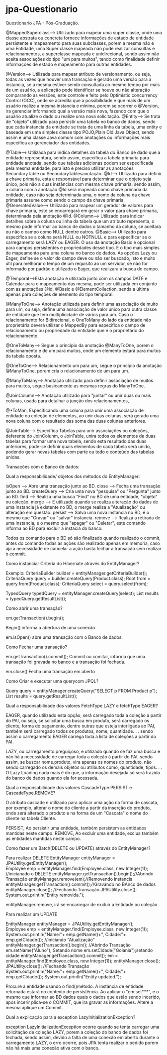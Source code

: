# jpa-Questionario 
Questionario JPA - Pós-Graduação.

@MappedSuperclass--> Utilizado para mapear uma super classe, onde uma classe abstrata ou concreta fornece informações de estado de entidade persistente e mapeamento para suas subclasses, porem a mesma não e uma Entidade, uma Super classe mapeada não pode realizar consultas e relacionamentos, a superclasse mapeada e unidirecional, sendo assim não aceita associações do tipo "um para muitos", tendo como finalidade definir informações de estado e mapeamento para outras entidades.

@Version--> Utilizada para mapear atributo de versionamento, ou seja, todas as vezes que houver uma transação é gerado uma versão para a instancia, se a mesma estiver sendo consultada ao mesmo tempo por mais de um usuário, a aplicação pode identificar se houve ou não alteração comparando as versões, este controle e feito pelo Optimistic concurrency  Control (OCC), onde se acredita que a possibilidade e que mais de um usuário realize a mesma instancia e mínima, porem se ocorrer o @Version, ira gerenciar informando qual a versão mais nova, fazendo com que o usuário atualize o dado ou realize uma nova solicitação.
@Entity--> Se trata de "objeto" utilizado para persistir uma tabela no banco de dados, sendo que cada instancia da entidade se trata de uma linha da tabela, uma entity e baseada em uma simples classe tipo POJO,Plain Old Java Object, sendo assim e uma classe Java comum com anotações ou informações mais especifica ao gerenciador das entidades.

@Table--> Utilizada para indica detalhes da tabela do Banco de dado que a entidade representara, sendo assim, especifica a tabela primaria para entidade anotada, sendo que tabelas adicionas podem ser especificada pela mesma entidade, para isto e preciso utilizar as anotações SecondaryTable ou SecondaryTablesanotação.
@Id--> Utilizado para definir a chave primaria, esta e responsável para determinar que o objeto seja único, pois não a duas instâncias com mesma chave primaria, sendo assim, a coluna com a anotação @Id será mapeada como chave primaria da entidade, caso não seja determinada uma, o nome da coluna da chave primaria assume como sendo o campo da chave primaria.
@GeneratedValue--> Utilizado para mapear um gerador de valores para chave primaria, este se encarregará em gerar o valor para chave primaria, determinada pela anotação @Id.
@Column--> Utilizado para indicar detalhes sobre a coluna ou linha da tabela que um atributo representa, o mesmo pode informar ao banco de dados o tamanho da coluna, se aceitara ou não o campo como NULL dentre outros.
@Basic--> Utilizado para especifica se a coluna será NULL ou NOTNULL e para especificar se o carregamento será LAZY ou EAGER.
O uso da anotação Basic é opcional para campos persistentes e propriedades desse tipo. E o tipo mais simples de mapeamento para uma coluna no banco de dados. As opções Lazy ou Eager, define se o valor do campo deve ou não ser buscado, isto e muito útil para melhorar o tempo de um requisito ao um servidor, se não for informado por padrão e utilizado o Eager, que realizara a busca do campo.

@Temporal-->Esta anotação é utilizada junto com os campos DATE e Calendar para o mapeamento das mesma, pode ser utilizada em conjunto com as anotações @Id, @Basic e @ElementCollection, senda a última apenas para coleções de elemento do tipo temporal.

@ManyToOne--> Anotação utilizada para definir uma associação de muito para um, ou seja, define uma associação de valor único 
para outra classe de entidade que tem multiplicidade de vários para um. Caso o relacionamento for Bidirecional, o OneToMany
do lado da entidade não proprietária deverá utilizar o MappedBy para especifica o campo de relacionamento ou propriedade da
entidade que é o proprietário do relacionamento.

@OneToMany--> Segue o princípio da anotação @ManyToOne, porem o relacionamento e de um para muitos, onde um elemento estará
para muitos da tabela oposta.

@OneToOne--> Relacionamento um para um, segue o princípio da anotação @ManyToOne, porem cria o relacionamento de um para um.

@ManyToMany--> Anotação utilizado para definir associação de muitos para muitos, segue basicamente as mesmas regras do ManyToOne.

@JoinColumn--> Anotação utilizado para "juntar" ou unir duas ou mais colunas, usada para detalhar a junção dos relacionamentos,

@*ToMan, Especificando uma coluna para unir uma associação de entidade ou coleção de elementos, ao unir duas colunas, será gerado
uma nova coluna com o resultado das soma das duas colunas anteriores.

@JoinTable--> Especifica Tabelas para unir associações ou coleções, deferente do JoinColunm, o JoinTable, unira todos os elementos
de duas tabelas para formar uma nova tabela, sendo esta resultado das duas anteriores, pode-se definir quais elementos de cada 
tabela será unido, podendo gerar novas tabelas com parte ou todo o conteúdo das tabelas unidas.

Transações com o Banco de dados:

Qual a responsabilidade/ objetos dos métodos do EntityManager:

isOpen --> Abre uma transação junto ao BD.
close --> Fecha uma transação junto ao BD.
createQuery --> Cria uma nova "pesquisa" ou "Pergunta" junto ao BD.
find --> Realiza uma busca "Find" no BD de uma entidade, "objeto" ou coleção.
merge --> E utilizado quando se realiza alteração do dados de uma instancia já existente no BD, o merge realiza a "Atualização" ou 
alteração em questão.
persist --> Salva uma nova instancia no BD, é o mesmo que "Gravar" ou "salvar" instancia.
remove --> Realiza a retirada de uma instancia, e o mesmo que "apagar" ou "Deletar", este comando informa ao BD para excluir a 
instacia do banco.

Todos os comando para o BD só são finalizado quando realizado o commit, antes do comando todas as ações são realizado apenas em
memoria, caso aja a necessidade de cancelar a ação basta fechar a transação sem realizar o commit.

Como instanciar Criteria do Hibernate através do EntityManager?

Exemplo:
CriteriaBuilder builder = entityManager.getCriteriaBuilder();
CriteriaQuery<Product> query = builder.createQuery(Product.class);
Root<Product> from = query.from(Product.class);
CriteriaQuery<Product> select = query.select(from);
 
TypedQuery<Product> typedQuery = entityManager.createQuery(select);
List<Product> results = typedQuery.getResultList();

Como abrir uma transação?

em.getTransaction().begin();

Begin() informa a abertura de uma conexão

em.isOpen()
abre uma transação com o Banco de dados.

Como Fechar uma transação?

em.getTransaction().commit();
Commit ou comitar, informa que uma transação foi gravada no banco e a transação foi fechada.

em.close()
Fecha uma transação em aberto

Como Criar e executar uma querycom JPQL?

Query query = entityManager.createQuery("SELECT p FROM Product p");
List results = query.getResultList();

Qual a responsabilidade dos valores FetchType.LAZY e fetchType.EAGER?

EAGER, quando utilizado esta opção, será carregado toda a coleção a partir do PAI, ou seja, se solicitar uma busca em produto,
será carregado os cliente, forma de pagamento, dentre outras que esteja interligada ao PAI, também será carregado todos os produtos,
nome, quantidade. . . sendo assim o carregamento EAGER carrega toda a lista de coleções a partir do PAI.

LAZY, ou carregamento preguiçoso, e utilizado quando se faz uma busca e não há a necessidade de carregar toda a coleção à partir do
PAI, sendo assim, se buscar nome.produto, vira apenas os nomes do produto, não sendo carregado os demais objetos ou atributos 
como, quantidade, tipos. . . O Lazy Loading nada mais é do que, a informação desejada só será trazida do banco de dados quando ela for acessada.

Qual a responsabilidade dos valores CascadeType.PERSIST e CascadeType.REMOVE?

O atributo cascade e utilizado para aplicar uma ação na forma de cascata, por exemplo, alterar o nome do cliente a partir da inserção
do produto, onde será alterado o produto e na forma de um "Cascata" o nome do cliente na tabela Cliente.

PERSIST, Ao persistir uma entidade, também persistem as entidades mantidas neste campo.
REMOVE, Ao excluir uma entidade, exclua também as entidades mantidas neste campo.


Como fazer um Batch(DELETE ou UPDATE) através do EntityManager?

Para realizar DELETE
		EntityManager entityManager = JPAUtility.getEntityManager();	
		Employee emp = entityManager.find(Employee.class, new Integer(1));
		//inicianado o DELETE
		entityManager.getTransaction().begin();//Abrindo Transação 
		entityManager.remove(em);//Removendo instancia
		entityManager.getTransaction().commit();//Gravando no BAnco de dados
		entityManager.close(); //Fechando Transação
		JPAUtility.close();		
		System.out.println("Entity removida.");
		
entityManager.remove, irá se encarregar de excluir a Entidade ou coleção.

Para realizar um UPDATE

EntityManager entityManager = JPAUtility.getEntityManager();	
		Employee emp = entityManager.find(Employee.class, new Integer(1));
		System.out.println("Name:"+ emp.getName()+", Cidade:"+ emp.getCidade());
	    //iniciando "Atualização"
	    entityManager.getTransaction().begin(); //Abrindo Transação 
		em.setName("Aluno"); Setando nome
		em.setCidade("Goiania");setando cidade
		entityManager.getTransaction().commit(); 
		em = entityManager.find(Employee.class, new Integer(1));
		entityManager.close(); 
		JPAUtility.close();	//Fechando Transação			
		System.out.println("Name:"+ emp.getName()+", Cidade:"+ emp.getCidade());
		System.out.println("Entity updated.");

Procure a entidade usando o find()método. A instância de entidade retornada estará no contexto de persistência.
Ao aplicar o "em.set***", e o mesmo que informar ao BD dados quais o dados que estão
sendo incerido, apos incerir plica-se o COMMIT, que ira gravar as informações.
Altere a mesma
aplique um Commit.


Qual a explicação para a exception LazyInitializationException?

exception LazyInitializationException ocorre quando se tenta carregar uma solicitação de coleção LAZY, porem a coleção do banco de dados 
foi fechada, sendo assim, devido a falta de uma conexão em aberto durante o carregamento LAZY, o erro ocorre, pois JPA tenta realizar o
pedido porem não há mais uma conexão ativa com o banco.


